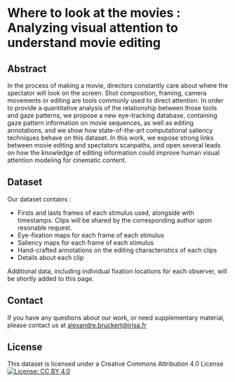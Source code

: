 # Where to look at the movies : Analyzing visual attention to understand movie editing

## Abstract

In the process of making a movie, directors constantly care about where the spectator will look on the screen. Shot composition, framing, camera movements or editing are tools commonly used to direct attention. In order to provide a quantitative analysis of the relationship between those tools and gaze patterns, we propose a new eye-tracking database, containing gaze pattern information on movie sequences, as well as editing annotations, and we show how state-of-the-art computational saliency techniques behave on this dataset. In this work, we expose strong links between movie editing and spectators scanpaths, and open several leads on how the knowledge of editing information could improve human visual attention modeling for cinematic content.

## Dataset

Our dataset contains :
  - Firsts and lasts frames of each stimulus used, alongside with timestamps. Clips will be shared by the corresponding author upon resonable request.
  - Eye-fixation maps for each frame of each stimulus
  - Saliency maps for each frame of each stimulus
  - Hand-crafted annotations on the editing characteristics of each clips
  - Details about each clip

Additional data, including individual fixation locations for each observer, will be shortly added to this page.

## Contact

 If you have any questions about our work, or need supplementary material, please contact us at <alexandre.bruckert@irisa.fr>

## License

This dataset is licensed under a Creative Commons Attribution 4.0 License [![License: CC BY 4.0](https://licensebuttons.net/l/by/4.0/80x15.png)](http://creativecommons.org/licenses/by/4.0/)
